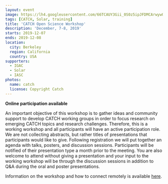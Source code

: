 ```yaml
---
layout: event
image: https://lh4.googleusercontent.com/66TCAUY3Gii_0S0z5ipJFDMCArwywQc9IWEgC6hPPVQaCZeYgARYR-0qQXdSVILrJ-7GbY-v6qnijyULikcWtm6RW7yDXTmqGdGK0pvJs6hBiu6Fc04S=w773
tags: [CATCH, Solar, training]
title: 'CATCH Open Science Workshop'
description: 'December, 7-8, 2019'
starts: 2019-12-07
ends: 2019-12-08
location:
  city: Berkeley
  region: California
  country: USA
supporters:
  - IGAC
  - Solar
  - IASC
photos:
  name: catch
  license: Copyright Catch
---
```


**Online participation available**

An important objective of this workshop is to gather ideas and community support to develop CATCH working groups in order to focus research on emerging CATCH topics and research challenges. Therefore, this is a working workshop and all participants will have an active participation role. We are not collecting abstracts, but rather titles of presentations that participants would like to give. Following registration we will put together an agenda with talks, posters, and discussion sessions. Participants will be notified of their presentation type a month prior to the meeting. You are also welcome to attend without giving a presentation and your input to the working workshop will be through the discussion sessions in addition to Q&A during the oral and poster presentations.


Information on the workshop and how to connect remotely is available [here](https://www.catchscience.org/OpenScienceWorkshop).
